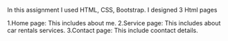 In this assignment I used HTML, CSS, Bootstrap. I designed 3 Html pages 

1.Home page: This includes about me.
2.Service page: This includes about car rentals services.
3.Contact page: This include coontact details.